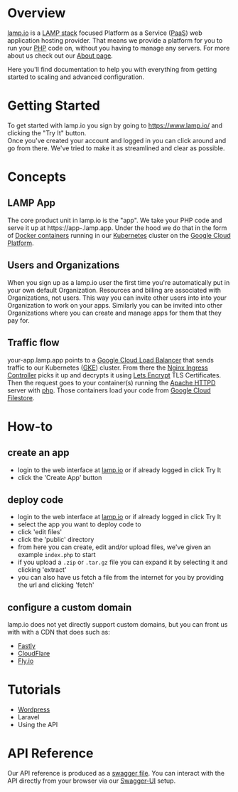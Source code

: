 # Overview

[lamp.io](https://www.lamp.io) is a [LAMP stack](https://en.wikipedia.org/wiki/LAMP_(software_bundle)) focused Platform as a Service
([PaaS](https://azure.microsoft.com/en-us/overview/what-is-paas/)) web application hosting provider. 
That means we provide a platform for you to run your [PHP](http://www.php.net/) code on, without you having to manage any servers.
For more about us check out our [About page](https://www.lamp.io/about).

Here you'll find documentation to help you with everything from getting started to scaling and advanced configuration.

# Getting Started

To get started with lamp.io you sign by going to https://www.lamp.io/ and clicking the "Try It" button.  
Once you've created your account and logged in you can click around and go from there. 
We've tried to make it as streamlined and clear as possible. 

# Concepts

## LAMP App
The core product unit in lamp.io is the "app". 
We take your PHP code and serve it up at https://app-<id>.lamp.app. 
Under the hood we do that in the form of [Docker containers](https://www.docker.com/resources/what-container) running in our 
[Kubernetes](https://kubernetes.io/) cluster on the [Google Cloud Platform](https://cloud.google.com/).

## Users and Organizations
When you sign up as a lamp.io user the first time you're automatically put in your own default Organization.
Resources and billing are associated with Organizations, not users.
This way you can invite other users into into your Organization to work on your apps.
Similarly you can be invited into other Organizations where you can create and manage apps for them that they pay for.

## Traffic flow
your-app.lamp.app points to a [Google Cloud Load Balancer](https://cloud.google.com/load-balancing/) that sends traffic to our
Kubernetes ([GKE](https://cloud.google.com/kubernetes-engine/)) cluster. 
From there the [Nginx Ingress Controller](https://github.com/kubernetes/ingress-nginx) picks it up and decrypts it using 
[Lets Encrypt](https://letsencrypt.org/) TLS Certificates. 
Then the request goes to your container(s) running the [Apache HTTPD](https://httpd.apache.org/) server with 
[php](https://hub.docker.com/_/php/).
Those containers load your code from [Google Cloud Filestore](https://cloud.google.com/filestore/).

# How-to
## create an app
- login to the web interface at [lamp.io](https://www.lamp.io/) or if already logged in click Try It
- click the 'Create App' button

## deploy code
- login to the web interface at [lamp.io](https://www.lamp.io/) or if already logged in click Try It
- select the app you want to deploy code to
- click 'edit files'
- click the 'public' directory
- from here you can create, edit and/or upload files, we've given an example `index.php` to start
- if you upload a `.zip` or `.tar.gz` file you can expand it by selecting it and clicking 'extract'
- you can also have us fetch a file from the internet for you by providing the url and clicking 'fetch'

## configure a custom domain
lamp.io does not yet directly support custom domains, but you can front us with with a CDN that does such as:
- [Fastly](https://www.fastly.com/)
- [CloudFlare](https://www.cloudflare.com/)
- [Fly.io](https://www.fly.io/)

# Tutorials
- [Wordpress](https://github.com/lamp-io/docs/blob/master/tutorials/wordpress.md)
- Laravel
- Using the API

# API Reference
Our API reference is produced as a [swagger file](https://api.lamp.io/static/swagger.json). 
You can interact with the API directly from your browser via our [Swagger-UI](https://www.lamp.io/api) setup.

